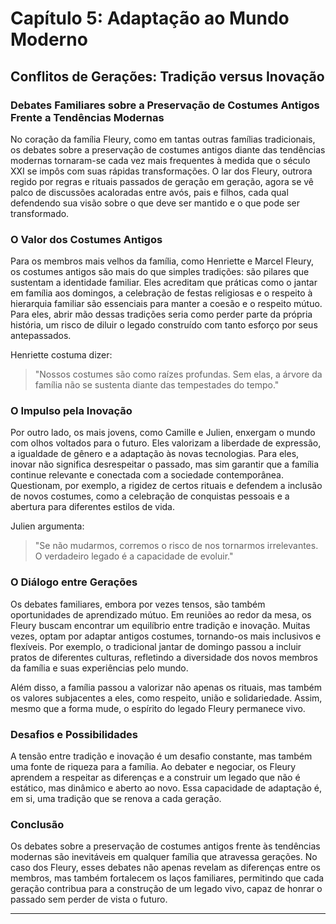 
# Capítulo 5: Adaptação ao Mundo Moderno

## Conflitos de Gerações: Tradição versus Inovação

### Debates Familiares sobre a Preservação de Costumes Antigos Frente a Tendências Modernas

No coração da família Fleury, como em tantas outras famílias tradicionais, os debates sobre a preservação de costumes antigos diante das tendências modernas tornaram-se cada vez mais frequentes à medida que o século XXI se impôs com suas rápidas transformações. O lar dos Fleury, outrora regido por regras e rituais passados de geração em geração, agora se vê palco de discussões acaloradas entre avós, pais e filhos, cada qual defendendo sua visão sobre o que deve ser mantido e o que pode ser transformado.

### O Valor dos Costumes Antigos

Para os membros mais velhos da família, como Henriette e Marcel Fleury, os costumes antigos são mais do que simples tradições: são pilares que sustentam a identidade familiar. Eles acreditam que práticas como o jantar em família aos domingos, a celebração de festas religiosas e o respeito à hierarquia familiar são essenciais para manter a coesão e o respeito mútuo. Para eles, abrir mão dessas tradições seria como perder parte da própria história, um risco de diluir o legado construído com tanto esforço por seus antepassados.

Henriette costuma dizer:  
> "Nossos costumes são como raízes profundas. Sem elas, a árvore da família não se sustenta diante das tempestades do tempo."

### O Impulso pela Inovação

Por outro lado, os mais jovens, como Camille e Julien, enxergam o mundo com olhos voltados para o futuro. Eles valorizam a liberdade de expressão, a igualdade de gênero e a adaptação às novas tecnologias. Para eles, inovar não significa desrespeitar o passado, mas sim garantir que a família continue relevante e conectada com a sociedade contemporânea. Questionam, por exemplo, a rigidez de certos rituais e defendem a inclusão de novos costumes, como a celebração de conquistas pessoais e a abertura para diferentes estilos de vida.

Julien argumenta:  
> "Se não mudarmos, corremos o risco de nos tornarmos irrelevantes. O verdadeiro legado é a capacidade de evoluir."

### O Diálogo entre Gerações

Os debates familiares, embora por vezes tensos, são também oportunidades de aprendizado mútuo. Em reuniões ao redor da mesa, os Fleury buscam encontrar um equilíbrio entre tradição e inovação. Muitas vezes, optam por adaptar antigos costumes, tornando-os mais inclusivos e flexíveis. Por exemplo, o tradicional jantar de domingo passou a incluir pratos de diferentes culturas, refletindo a diversidade dos novos membros da família e suas experiências pelo mundo.

Além disso, a família passou a valorizar não apenas os rituais, mas também os valores subjacentes a eles, como respeito, união e solidariedade. Assim, mesmo que a forma mude, o espírito do legado Fleury permanece vivo.

### Desafios e Possibilidades

A tensão entre tradição e inovação é um desafio constante, mas também uma fonte de riqueza para a família. Ao debater e negociar, os Fleury aprendem a respeitar as diferenças e a construir um legado que não é estático, mas dinâmico e aberto ao novo. Essa capacidade de adaptação é, em si, uma tradição que se renova a cada geração.

### Conclusão

Os debates sobre a preservação de costumes antigos frente às tendências modernas são inevitáveis em qualquer família que atravessa gerações. No caso dos Fleury, esses debates não apenas revelam as diferenças entre os membros, mas também fortalecem os laços familiares, permitindo que cada geração contribua para a construção de um legado vivo, capaz de honrar o passado sem perder de vista o futuro.

---
```
